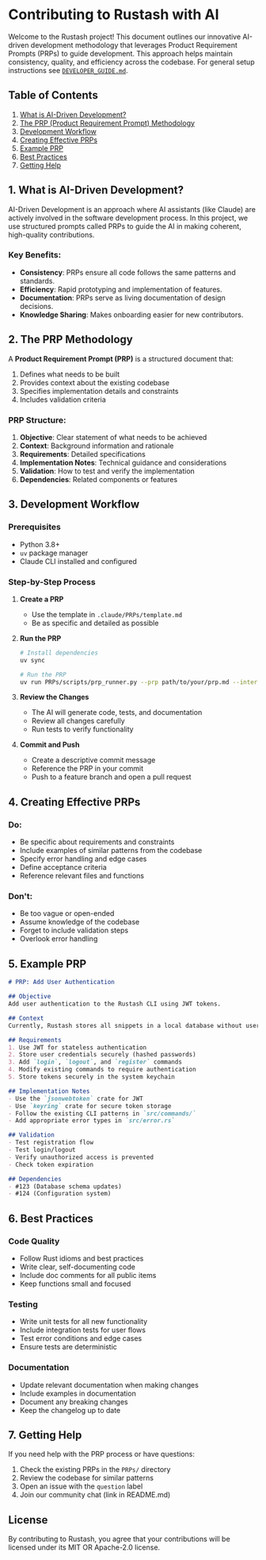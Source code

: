 # Contributing to Rustash with AI

Welcome to the Rustash project! This document outlines our innovative AI-driven development methodology that leverages Product Requirement Prompts (PRPs) to guide development. This approach helps maintain consistency, quality, and efficiency across the codebase. For general setup instructions see [`DEVELOPER_GUIDE.md`](DEVELOPER_GUIDE.md).

## Table of Contents

1. [What is AI-Driven Development?](#1-what-is-ai-driven-development)
2. [The PRP (Product Requirement Prompt) Methodology](#2-the-prp-methodology)
3. [Development Workflow](#3-development-workflow)
4. [Creating Effective PRPs](#4-creating-effective-prps)
5. [Example PRP](#5-example-prp)
6. [Best Practices](#6-best-practices)
7. [Getting Help](#7-getting-help)

## 1. What is AI-Driven Development?

AI-Driven Development is an approach where AI assistants (like Claude) are actively involved in the software development process. In this project, we use structured prompts called PRPs to guide the AI in making coherent, high-quality contributions.

### Key Benefits:
- **Consistency**: PRPs ensure all code follows the same patterns and standards.
- **Efficiency**: Rapid prototyping and implementation of features.
- **Documentation**: PRPs serve as living documentation of design decisions.
- **Knowledge Sharing**: Makes onboarding easier for new contributors.

## 2. The PRP Methodology

A **Product Requirement Prompt (PRP)** is a structured document that:
1. Defines what needs to be built
2. Provides context about the existing codebase
3. Specifies implementation details and constraints
4. Includes validation criteria

### PRP Structure:
1. **Objective**: Clear statement of what needs to be achieved
2. **Context**: Background information and rationale
3. **Requirements**: Detailed specifications
4. **Implementation Notes**: Technical guidance and considerations
5. **Validation**: How to test and verify the implementation
6. **Dependencies**: Related components or features

## 3. Development Workflow

### Prerequisites
- Python 3.8+
- `uv` package manager
- Claude CLI installed and configured

### Step-by-Step Process

1. **Create a PRP**
   - Use the template in `.claude/PRPs/template.md`
   - Be as specific and detailed as possible

2. **Run the PRP**
   ```bash
   # Install dependencies
   uv sync
   
   # Run the PRP
   uv run PRPs/scripts/prp_runner.py --prp path/to/your/prp.md --interactive
   ```

3. **Review the Changes**
   - The AI will generate code, tests, and documentation
   - Review all changes carefully
   - Run tests to verify functionality

4. **Commit and Push**
   - Create a descriptive commit message
   - Reference the PRP in your commit
   - Push to a feature branch and open a pull request

## 4. Creating Effective PRPs

### Do:
- Be specific about requirements and constraints
- Include examples of similar patterns from the codebase
- Specify error handling and edge cases
- Define acceptance criteria
- Reference relevant files and functions

### Don't:
- Be too vague or open-ended
- Assume knowledge of the codebase
- Forget to include validation steps
- Overlook error handling

## 5. Example PRP

```markdown
# PRP: Add User Authentication

## Objective
Add user authentication to the Rustash CLI using JWT tokens.

## Context
Currently, Rustash stores all snippets in a local database without user separation. We need to add authentication to support multi-user environments and future cloud sync features.

## Requirements
1. Use JWT for stateless authentication
2. Store user credentials securely (hashed passwords)
3. Add `login`, `logout`, and `register` commands
4. Modify existing commands to require authentication
5. Store tokens securely in the system keychain

## Implementation Notes
- Use the `jsonwebtoken` crate for JWT
- Use `keyring` crate for secure token storage
- Follow the existing CLI patterns in `src/commands/`
- Add appropriate error types in `src/error.rs`

## Validation
- Test registration flow
- Test login/logout
- Verify unauthorized access is prevented
- Check token expiration

## Dependencies
- #123 (Database schema updates)
- #124 (Configuration system)
```

## 6. Best Practices

### Code Quality
- Follow Rust idioms and best practices
- Write clear, self-documenting code
- Include doc comments for all public items
- Keep functions small and focused

### Testing
- Write unit tests for all new functionality
- Include integration tests for user flows
- Test error conditions and edge cases
- Ensure tests are deterministic

### Documentation
- Update relevant documentation when making changes
- Include examples in documentation
- Document any breaking changes
- Keep the changelog up to date

## 7. Getting Help

If you need help with the PRP process or have questions:

1. Check the existing PRPs in the `PRPs/` directory
2. Review the codebase for similar patterns
3. Open an issue with the `question` label
4. Join our community chat (link in README.md)

## License

By contributing to Rustash, you agree that your contributions will be licensed under its MIT OR Apache-2.0 license.
